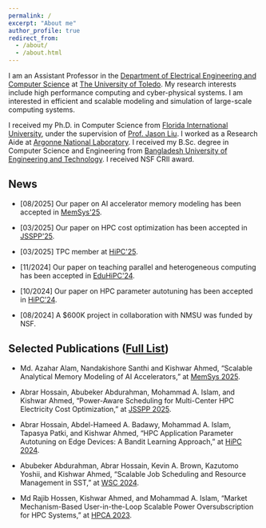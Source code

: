 ```yaml
---
permalink: /
excerpt: "About me"
author_profile: true
redirect_from: 
  - /about/
  - /about.html
---
```


I am an Assistant Professor in the [Department of Electrical Engineering and Computer Science](https://www.utoledo.edu/engineering/electrical-engineering-computer-science/) at [The University of Toledo](https://www.utoledo.edu/). My research interests include high performance computing and cyber-physical systems. I am interested in efficient and scalable modeling and simulation of large-scale computing systems.

I received my Ph.D. in Computer Science from [Florida International University](https://www.fiu.edu/), under the supervision of [Prof.
Jason Liu](https://people.cis.fiu.edu/liux/). I worked as a Research Aide at [Argonne National Laboratory](https://www.anl.gov/). I received my B.Sc. degree in Computer Science and Engineering from [Bangladesh University of Engineering and Technology](https://www.buet.ac.bd/web/). I received NSF CRII award. 


## News
* [08/2025] Our paper on AI accelerator memory modeling has been accepted in [MemSys'25](https://www.memsys.io/).

* [03/2025] Our paper on HPC cost optimization has been accepted in [JSSPP'25](https://jsspp.org/).

* [03/2025] TPC member at [HiPC'25](https://www.hipc.org/).

* [11/2024] Our paper on teaching parallel and heterogeneous computing has been accepted in [EduHiPC'24](https://tcpp.cs.gsu.edu/curriculum/?q=eduHiPC24).

* [10/2024] Our paper on HPC parameter autotuning has been accepted in [HiPC'24](https://www.hipc.org/).

* [08/2024] A $600K project in collaboration with NMSU was funded by NSF.

## Selected Publications ([Full List](https://kishwarbd.github.io/publications/))

* Md. Azahar Alam, Nandakishore Santhi and Kishwar Ahmed, “Scalable Analytical Memory Modeling of AI Accelerators,” at [MemSys 2025](https://www.memsys.io/).

* Abrar Hossain, Abubeker Abdurahman, Mohammad A. Islam, and Kishwar Ahmed, “Power-Aware Scheduling for Multi-Center HPC Electricity Cost Optimization,” at [JSSPP 2025](https://jsspp.org/).

* Abrar Hossain, Abdel-Hameed A. Badawy, Mohammad A. Islam, Tapasya Patki, and Kishwar Ahmed, “HPC Application Parameter Autotuning on Edge Devices: A Bandit Learning Approach,” at [HiPC 2024](https://www.hipc.org/).

* Abubeker Abdurahman, Abrar Hossain, Kevin A. Brown, Kazutomo Yoshii, and Kishwar Ahmed, “Scalable Job Scheduling and Resource Management in SST,” at [WSC 2024](https://meetings.informs.org/wordpress/wsc2024/).

* Md Rajib Hossen, Kishwar Ahmed, and Mohammad A. Islam, “Market Mechanism-Based User-in-the-Loop Scalable Power Oversubscription for HPC Systems,” at [HPCA 2023](https://ieeexplore.ieee.org/document/10071006).
